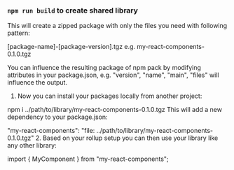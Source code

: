 
### `npm run build` to create shared library

This will create a zipped package with only the files you need with following pattern:

[package-name]-[package-version].tgz e.g. my-react-components-0.1.0.tgz

You can influence the resulting package of npm pack by modifying attributes in your package.json, e.g. "version", "name", "main", "files" will influence the output.

1. Now you can install your packages locally from another project:

npm i ../path/to/library/my-react-components-0.1.0.tgz
This will add a new dependency to your package.json:

"my-react-components": "file: ../path/to/library/my-react-components-0.1.0.tgz"
2. Based on your rollup setup you can then use your library like any other library:

import { MyComponent } from "my-react-components";
